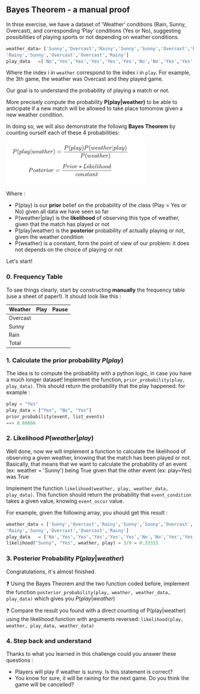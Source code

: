 ## Bayes Theorem - a manual proof

In thise exercise, we have a dataset of 'Weather' conditions (Rain, Sunny, Overcast), and corresponding ‘Play’ conditions (Yes or No), suggesting possibilities of playing sports or not depending on weather conditions.

```python
weather_data= ['Sunny','Overcast','Rainy','Sunny','Sunny','Overcast','Rainy','Rainy','Sunny',
'Rainy','Sunny','Overcast','Overcast','Rainy']
play_data   =['No','Yes','Yes','Yes','Yes','Yes','No','No','Yes','Yes','No','Yes','Yes','No']
```
Where the index i in `weather` correspond to the index i in `play`. For example, the 3th game, the weather was Overcast and they played game.

Our goal is to understand the probability of playing a match or not.

More precisely compute the probability **P(play|weather)** to be able to anticipate if a new match will be allowed to take place tomorrow given a new weather condition.

In doing so, we will also demonstrate the followig **Bayes Theorem** by counting ourself each of these 4 probabilities:

<img src='https://github.com/lewagon/data-images/blob/master/math/bayes-theorem.png?raw=true'>


Where :
- P(play) is our **prior** belief on the probability of the class (Play = Yes or No) given all data we have seen so far
- P(weather|play) is the **likelihood** of observing this type of weather, given that the match has played or not
- P(play|weather) is the **posterior** probability of actually playing or not, given the weather condition
- P(weather) is a constant, form the point of view of our problem: it does not depends on the choice of playing or not

Let's start!

### 0. Frequency Table
To see things clearly, start by constructing **manually** the frequency table (use a sheet of paper!). It should look like this :

| Weather  | Play  | Pause |
| ---------| ----- | ----- |
| Overcast |       |       |
| Sunny    |       |       |
| Rain     |       |       |
| Total    |       |       |


### 1. Calculate the prior probability $P(play)$
The idea is to compute the probability with a python logic, in case you have a much longer dataset!
Implement the function, `prior_probability(play, play_data)`. This should return the probability that the play happened.
for example :
```python
play = "Yes"
play_data = ["Yes", "No", "Yes"]
prior_probability(event, list_events)
==> 0.66666
```

### 2. Likelihood $P(weather|play)$

Well done, now we will implement a function to calculate the likelihood of observing a given weather, knowing that the match has been played or not. Basically, that means that we want to calculate the probability of an event (ex: weather = 'Sunny') being True given that the other event (ex: play=Yes) was True

Implement the function `likelihood(weather, play, weather_data, play_data)`. This function should return the probability that `event_condition` takes a given value, knowing `event_occur` value.

For example, given the following array, you should get this result :
```python
weather_data = ['Sunny','Overcast','Rainy','Sunny','Sunny','Overcast','Rainy','Rainy','Sunny',
'Rainy','Sunny','Overcast','Overcast','Rainy']
play_data   = ['No','Yes','Yes','Yes','Yes','Yes','No','No','Yes','Yes','No','Yes','Yes','No']
likelihood("Sunny", "Yes", weather, play) = 3/9 = 0.33333
```

### 3. Posterior Probability $P(play|weather)$

Congratulations, it's almost finished.

❓ Using the Bayes Theorem and the two function coded before, implement the function `posterior_probability(play, weather, weather_data, play_data)` which gives you $P(play|weather)$

❓ Compare the result you found with a direct counting of P(play|weather) using the likelihood function with arguments reversed:
`likelihood(play, weather, play_data, weather_data)`

### 4. Step back and understand

Thanks to what you learned in this challenge could you answer these questions :
- Players will play if weather is sunny. Is this statement is correct?
- You know for sure, it will be raining for the next game. Do you think the game will be cancelled?




